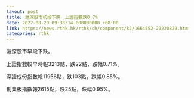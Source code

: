 ```yaml
---
layout: post
title: 滬深股市初段下跌　上證指數跌0.7%
date: 2022-08-29 09:38:14.000000000 +08:00
link: https://news.rthk.hk/rthk/ch/component/k2/1664552-20220829.htm
categories: rthk
---
```


滬深股市早段下跌。

上證指數較早時報3213點，跌22點，跌幅0.71%。

深證成份指數報11956點，跌103點，跌幅0.85%。

創業板指數報2615點，跌25點，跌幅0.95%。
